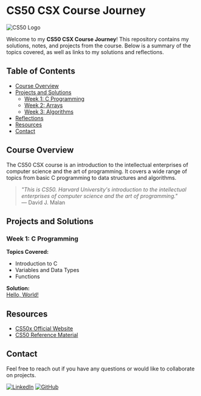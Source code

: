 # CS50 CSX Course Journey

![CS50 Logo](https://miro.medium.com/v2/resize:fit:828/format:webp/1*IYCifTCCR2ah-79u94Z3wg.png)

Welcome to my **CS50 CSX Course Journey**! This repository contains my solutions, notes, and projects from the course. Below is a summary of the topics covered, as well as links to my solutions and reflections.


## Table of Contents

- [Course Overview](#course-overview)
- [Projects and Solutions](#projects-and-solutions)
  - [Week 1: C Programming](#week-1-c-programming)
  - [Week 2: Arrays](#week-2-arrays)
  - [Week 3: Algorithms](#week-3-algorithms)
- [Reflections](#reflections)
- [Resources](#resources)
- [Contact](#contact)


## Course Overview

The CS50 CSX course is an introduction to the intellectual enterprises of computer science and the art of programming. It covers a wide range of topics from basic C programming to data structures and algorithms.


> *"This is CS50. Harvard University's introduction to the intellectual enterprises of computer science and the art of programming."*  
> — David J. Malan

## Projects and Solutions

### Week 1: C Programming

**Topics Covered:**
- Introduction to C
- Variables and Data Types
- Functions

**Solution:**  
[Hello, World!](./week1/hello.c)


## Resources

- [CS50x Official Website](https://cs50.harvard.edu/x/)
- [CS50 Reference Material](https://cs50.harvard.edu/x/2022/resources/)


## Contact

Feel free to reach out if you have any questions or would like to collaborate on projects.

[![LinkedIn](https://img.shields.io/badge/LinkedIn-Profile-blue)](https://www.linkedin.com/)
[![GitHub](https://img.shields.io/badge/GitHub-Profile-black)](https://github.com/GiasuddinvuiyaBD)